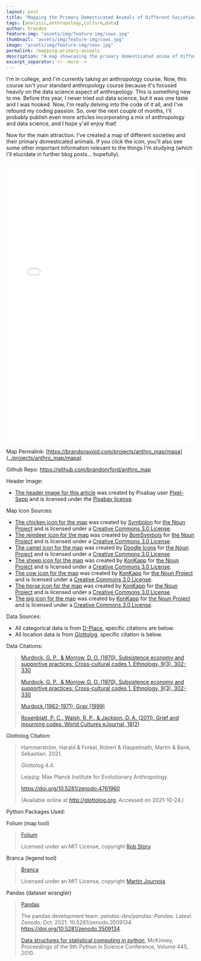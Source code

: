 ```yaml
---
layout: post
title: "Mapping the Primary Domesticated Animals of Different Societies"
tags: [analysis,anthropology,culture,data]
author: brandon
feature-img: "assets/img/feature-img/cows.jpg"
thumbnail: "assets/img/feature-img/cows.jpg"
image: "assets/img/feature-img/cows.jpg"
permalink: /mapping-primary-animals
description: "A map showcasing the primary domesticated anima of different societies and some additional information."
excerpt_separator: <!--more-->
---
```


I'm in college, and I'm currently taking an anthropology course. Now, this course isn't your standard anthropology course because it's focused heavily on the data science aspect of anthropology. This is something new to me. Before this year, I never tried out data science, but it was one taste and I was hooked. Now, I'm really delving into the code of it all, and I've refound my coding passion. So, over the next couple of months, I'll probably publish even more articles incorporating a mix of anthropology and data science, and I hope y'all enjoy that!

<!--more-->

Now for the main attraction. I've created a map of different societies and their primary domesticated animals. If you click the icon, you'll also see some other important information relevant to the things I'm studying (which I'll elucidate in further blog posts... hopefully).

<iframe style="width:100%;height:750px;border:none;" src="../projects/anthro_map/mapa" title="Map of the primary domesticated animals of different societies."></iframe>

Map Permalink: [https://brandonsvoid.com/projects/anthro_map/mapa](../projects/anthro_map/mapa)

Github Repo: <https://github.com/brandonrford/anthro_map>

Header Image:

* [The header image for this article](https://pixabay.com/photos/cows-cattle-grazing-mammals-203460/) was created by Pixabay user [Pixel-Sepp](https://pixabay.com/users/pixel-sepp-69900/) and is licensed under the [Pixabay license](https://pixabay.com/service/license/).

Map Icon Sources:

* [The chicken icon for the map](https://thenounproject.com/icon/3263718/) was created by [Symbolon](https://thenounproject.com/symbolon/) for [the Noun Project](https://thenounproject.com) and is licensed under a [Creative Commons 3.0 License](https://creativecommons.org/licenses/by/3.0/us/legalcode).
* [The reindeer icon for the map](https://thenounproject.com/icon/1377398/) was created by [BomSymbols](https://thenounproject.com/korawan_m/) for [the Noun Project](https://thenounproject.com) and is licensed under a [Creative Commons 3.0 License](https://creativecommons.org/licenses/by/3.0/us/legalcode).
* [The camel icon for the map](https://thenounproject.com/icon/4338923//) was created by [Doodle Icons](https://thenounproject.com/doodleicons/) for [the Noun Project](https://thenounproject.com) and is licensed under a [Creative Commons 3.0 License](https://creativecommons.org/licenses/by/3.0/us/legalcode).
* [The sheep icon for the map](https://thenounproject.com/icon/4340274/) was created by [KonKapp](https://thenounproject.com/konkapp/) for [the Noun Project](https://thenounproject.com) and is licensed under a [Creative Commons 3.0 License](https://creativecommons.org/licenses/by/3.0/us/legalcode).
* [The cow icon for the map](https://thenounproject.com/icon/4340287/) was created by [KonKapp](https://thenounproject.com/konkapp/) for [the Noun Project](https://thenounproject.com) and is licensed under a [Creative Commons 3.0 License](https://creativecommons.org/licenses/by/3.0/us/legalcode).
* [The horse icon for the map](https://thenounproject.com/icon/4340278/) was created by [KonKapp](https://thenounproject.com/konkapp/) for [the Noun Project](https://thenounproject.com) and is licensed under a [Creative Commons 3.0 License](https://creativecommons.org/licenses/by/3.0/us/legalcode).
* [The pig icon for the map](https://thenounproject.com/icon/4340286/) was created by [KonKapp](https://thenounproject.com/konkapp/) for [the Noun Project](https://thenounproject.com) and is licensed under a [Creative Commons 3.0 License](https://creativecommons.org/licenses/by/3.0/us/legalcode).

Data Sources:

* All categorical data is from [D-Place](https://d-place.org), specific citations are below.
* All location data is from [Glottolog](https://glottolog.org), specific citation is below.

Data Citations:

> [Murdock, G. P., & Morrow, D. O. (1970). Subsistence economy and supportive practices: Cross-cultural codes 1. Ethnology, 9(3), 302-330](https://d-place.org/parameters/SCCS6#2/14.3/151.2)
>
> [Murdock, G. P., & Morrow, D. O. (1970). Subsistence economy and supportive practices: Cross-cultural codes 1. Ethnology, 9(3), 302-330](https://d-place.org/parameters/SCCS10#2/14.3/151.2)
>
> [Murdock (1962-1971); Gray (1999)](https://d-place.org/parameters/SCCS238#2/14.3/150.1)
>
> [Rosenblatt, P. C., Walsh, R. P., & Jackson, D. A. (2011). Grief and mourning codes. World Cultures eJournal, 18(2)](https://d-place.org/parameters/SCCS2002#2/14.3/151.2)

Glottolog Citation:

> Hammarström, Harald & Forkel, Robert & Haspelmath, Martin & Bank, Sebastian. 2021.
>
> Glottolog 4.4.
>
> Leipzig: Max Planck Institute for Evolutionary Anthropology.
>
> <https://doi.org/10.5281/zenodo.4761960>
>
> (Available online at <http://glottolog.org>, Accessed on 2021-10-24.)

Python Packages Used:

Folium (map tool)

> [Folium](https://python-visualization.github.io/folium/)
>
> Licensed under an MIT License, copyright [Rob Story](https://github.com/wrobstory)

Branca (legend tool)

> [Branca](https://github.com/python-visualization/branca)
>
> Licensed under an MIT License, copyright [Martin Journois](https://github.com/BibMartin)

Pandas (dataset wrangler)

> [Pandas](https://pandas.pydata.org)
>
> The pandas development team. *pandas-dev/pandas: Pandas*. Latest. Zenodo, Oct. 2021. 10.5281/zenodo.3509134. <https://doi.org/10.5281/zenodo.3509134>.
>
> [Data structures for statistical computing in python](https://conference.scipy.org/proceedings/scipy2010/pdfs/mckinney.pdf), McKinney, Proceedings of the 9th Python in Science Conference, Volume 445, 2010.
